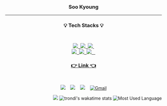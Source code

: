 <!-- ![header](https://capsule-render.vercel.app/api?type=waving&color=gradient&height=250&section=header&text=Trondi&fontSize=80&animation=twinkling&fontAlignY=38)
<br /> -->

<div align="center">
<h3 align="center">Soo Kyoung</h3>
<hr>
<h3 align="center">💡 Tech Stacks 💡</h3><br />

<p align="center">
<a href=""><img src="https://img.shields.io/badge/JavaScript-F7DF1E?style=flat-square&logo=JavaScript&logoColor=white"/>&nbsp
<img src="https://img.shields.io/badge/React-61DAFB?style=flat-square&logo=React&logoColor=white"/>&nbsp;
<img src="https://img.shields.io/badge/TypeScript-3178C6?style=flat-square&logo=TypeScript&logoColor=white"/>&nbsp;
<br />
<img src="https://img.shields.io/badge/Redux-3178C6?style=flat-square&logo=Redux&logoColor=white"/>&nbsp;
<!-- <img src="https://img.shields.io/badge/Nestjs-000000?style=flat-square&logo=Nestjs&logoColor=white" />&nbsp; -->
<img src="https://img.shields.io/badge/Node.js-339933?style=flat-square&logo=Node.js&logoColor=white"/>&nbsp;
<img src="https://img.shields.io/badge/MongoDB-47A248?style=flat-square&logo=MongoDB&logoColor=white"/>&nbsp;&nbsp;&nbsp;
</p>

<h3 align="center">👉 Link 👈</h3><br />

<p align="center">
<a href="https://github.com/trondi" target="_blank"><img src="https://img.shields.io/badge/TIL-ffff00?style=flat-square&logo=Github&logoColor=white"  /></a>&nbsp;&nbsp;&nbsp;
<a href="https://github.com/trondi" target="_blank"><img src="https://img.shields.io/badge/Github-ffff?style=flat-square&logo=Github&logoColor=white"  /></a>&nbsp;&nbsp;&nbsp;
<a href="https://trond-soo.tistory.com/" target="_blank"><img src="https://img.shields.io/badge/Blog-ff5722?style=flat-square&logo=Blogger&logoColor=white"  /></a>&nbsp;&nbsp;&nbsp;
<a href="mailto:trond746@gmail.com" target="_blank"><img src="https://img.shields.io/badge/Gmail-D14836?style=flat-square&logo=gmail&logoColor=white"  alt="Gmail" /></a>

</p>

</div>

<!-- [![trondi's GitHub stats](https://github-readme-stats.vercel.app/api?username=trondi)](https://github.com/anuraghazra/github-readme-stats)
<!--  -->

<div align="right">
<img src="https://github-readme-stats.vercel.app/api?username=trondi">
<img alt="trondi's wakatime stats" src="https://github-readme-stats.vercel.app/api/wakatime?username=trondi"/>
<img alt="Most Used Language" src="https://github-readme-stats.vercel.app/api/top-langs/?username=trondi&layout=compact" />
</div>

<!-- ![footer](https://capsule-render.vercel.app/api?type=soft&color=gradient&height=100&section=footer&text=%20&fontSize=90) -->
